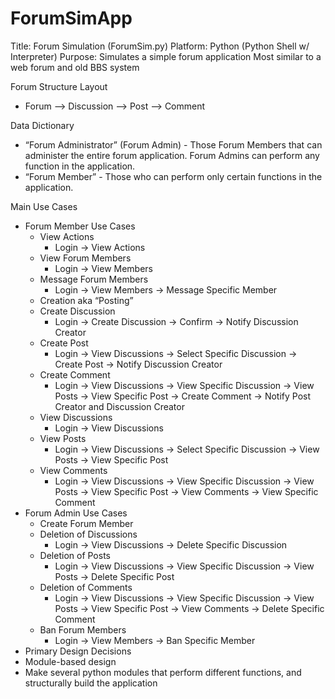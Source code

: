 ForumSimApp
===========

Title: Forum Simulation (ForumSim.py)
Platform: Python (Python Shell w/ Interpreter)
Purpose: Simulates a simple forum application
Most similar to a web forum and old BBS system

Forum Structure Layout
+ Forum --> Discussion --> Post --> Comment

Data Dictionary
+ “Forum Administrator” (Forum Admin) - Those Forum Members that can administer the entire forum application.
Forum Admins can perform any function in the application.
+ “Forum Member” - Those who can perform only certain functions in the application.

Main Use Cases
+ Forum Member Use Cases
  + View Actions
    + Login → View Actions
  + View Forum Members
    + Login → View Members
  + Message Forum Members
    + Login → View Members → Message Specific Member
  + Creation aka “Posting”
  + Create Discussion
    + Login → Create Discussion → Confirm → Notify Discussion Creator
  + Create Post
    + Login → View Discussions → Select Specific Discussion → Create Post → Notify Discussion Creator
  + Create Comment
    + Login → View Discussions → View Specific Discussion → View Posts → View Specific Post → Create Comment → Notify   Post Creator and Discussion Creator 
  + View Discussions
    + Login → View Discussions
  + View Posts
    + Login → View Discussions → Select Specific Discussion → View Posts → View Specific Post
  + View Comments
    + Login → View Discussions → View Specific Discussion → View Posts → View Specific Post → View Comments → View Specific Comment  
+ Forum Admin Use Cases
  + Create Forum Member
  + Deletion of Discussions
    + Login → View Discussions → Delete Specific Discussion
  + Deletion of Posts
    + Login → View Discussions → View Specific Discussion → View Posts → Delete Specific Post
  + Deletion of Comments
    + Login → View Discussions → View Specific Discussion → View Posts → View Specific Post → View Comments → Delete   Specific Comment
  + Ban Forum Members
    + Login → View Members → Ban Specific Member
+ Primary Design Decisions
+ Module-based design
+ Make several python modules that perform different functions, and structurally build the application
